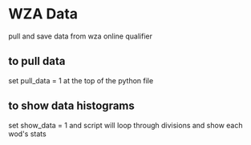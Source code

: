 # WZA Data
pull and save data from wza online qualifier
## to pull data
set pull_data = 1 at the top of the python file
## to show data histograms
set show_data = 1 and script will loop through divisions and show each wod's stats